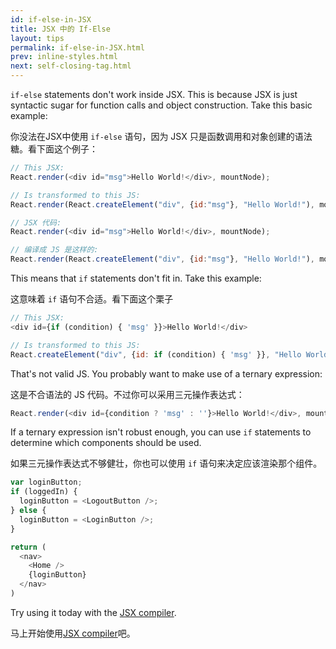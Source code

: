 ```yaml
---
id: if-else-in-JSX
title: JSX 中的 If-Else
layout: tips
permalink: if-else-in-JSX.html
prev: inline-styles.html
next: self-closing-tag.html
---
```


`if-else` statements don't work inside JSX. This is because JSX is just syntactic sugar for function calls and object construction. Take this basic example:

你没法在JSX中使用 `if-else` 语句，因为 JSX 只是函数调用和对象创建的语法糖。看下面这个例子：

```js
// This JSX:
React.render(<div id="msg">Hello World!</div>, mountNode);

// Is transformed to this JS:
React.render(React.createElement("div", {id:"msg"}, "Hello World!"), mountNode);
```

```js
// JSX 代码:
React.render(<div id="msg">Hello World!</div>, mountNode);

// 编译成 JS 是这样的:
React.render(React.createElement("div", {id:"msg"}, "Hello World!"), mountNode);
```

This means that `if` statements don't fit in. Take this example:

这意味着 `if` 语句不合适。看下面这个栗子

```js
// This JSX:
<div id={if (condition) { 'msg' }}>Hello World!</div>

// Is transformed to this JS:
React.createElement("div", {id: if (condition) { 'msg' }}, "Hello World!");
```

That's not valid JS. You probably want to make use of a ternary expression:

这是不合语法的 JS 代码。不过你可以采用三元操作表达式：

```js
React.render(<div id={condition ? 'msg' : ''}>Hello World!</div>, mountNode);
```

If a ternary expression isn't robust enough, you can use `if` statements to determine which
components should be used.

如果三元操作表达式不够健壮，你也可以使用 `if` 语句来决定应该渲染那个组件。

```js
var loginButton;
if (loggedIn) {
  loginButton = <LogoutButton />;
} else {
  loginButton = <LoginButton />;
}

return (
  <nav>
    <Home />
    {loginButton}
  </nav>
)
```

Try using it today with the [JSX compiler](/react/jsx-compiler.html).

马上开始使用[JSX compiler](/react/jsx-compiler.html)吧。